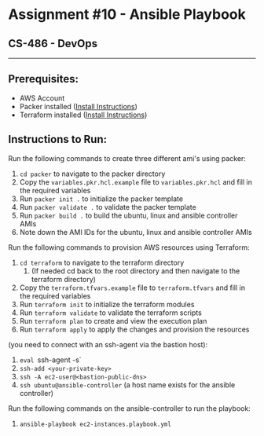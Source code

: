# Assignment #10 - Ansible Playbook
## CS-486 - DevOps

---

## Prerequisites:
- AWS Account
- Packer installed ([Install Instructions](https://developer.hashicorp.com/packer/install))
- Terraform installed ([Install Instructions](https://developer.hashicorp.com/terraform/install))

## Instructions to Run:

Run the following commands to create three different ami's using packer:
1. `cd packer` to navigate to the packer directory
2. Copy the `variables.pkr.hcl.example` file to `variables.pkr.hcl` and fill in the required variables
3. Run `packer init .` to initialize the packer template
4. Run `packer validate .` to validate the packer template
5. Run `packer build .` to build the ubuntu, linux and ansible controller AMIs
6. Note down the AMI IDs for the ubuntu, linux and ansible controller AMIs

Run the following commands to provision AWS resources using Terraform:
1. `cd terraform` to navigate to the terraform directory
   1. (If needed cd back to the root directory and then navigate to the terraform directory)
2. Copy the `terraform.tfvars.example` file to `terraform.tfvars` and fill in the required variables
3. Run `terraform init` to initialize the terraform modules
4. Run `terraform validate` to validate the terraform scripts
5. Run `terraform plan` to create and view the execution plan
6. Run `terraform apply` to apply the changes and provision the resources


(you need to connect with an ssh-agent via the bastion host):
1. `eval `ssh-agent -s`
2. `ssh-add <your-private-key>`
3. `ssh -A ec2-user@<bastion-public-dns>`
4. `ssh ubuntu@ansible-controller` (a host name exists for the ansible controller)

Run the following commands on the ansible-controller to run the playbook:
1. `ansible-playbook ec2-instances.playbook.yml`
